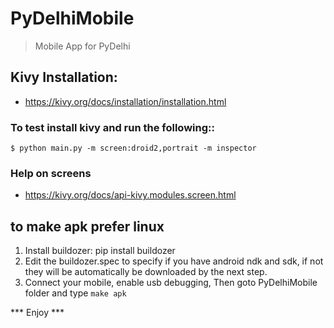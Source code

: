 # PyDelhiMobile
> Mobile App for PyDelhi

## Kivy Installation:
- https://kivy.org/docs/installation/installation.html

### To test install kivy and run the following::

    $ python main.py -m screen:droid2,portrait -m inspector

### Help on screens
- https://kivy.org/docs/api-kivy.modules.screen.html

## to make apk **prefer linux**

1. Install buildozer: pip install buildozer
2. Edit the buildozer.spec to specify if you have android ndk and sdk,
   if not they will be automatically be downloaded by the next step.
3. Connect your mobile, enable usb debugging, Then goto PyDelhiMobile
   folder and type `make apk`


***   Enjoy   ***
